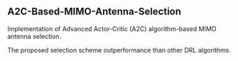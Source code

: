 ## A2C-Based-MIMO-Antenna-Selection

Implementation of Advanced Actor-Critic (A2C) algorithm-based MIMO antenna selection.

The proposed selection scheme outperformance than other DRL algorithms.
